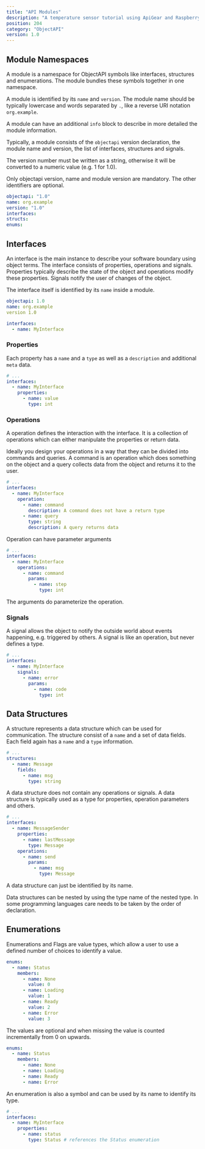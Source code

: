 ```yaml
---
title: "API Modules"
description: "A temperature sensor tutorial using ApiGear and Raspberry Pi"
position: 204
category: "ObjectAPI"
version: 1.0
---
```


## Module Namespaces

A module is a namespace for ObjectAPI symbols like interfaces, structures and enumerations. The module bundles these symbols together in one namespace.

A module is identified by its `name` and `version`. The module name should be typically lowercase and words separated by `.`, like a reverse URI notation `org.example`.

A module can have an additional `info` block to describe in more detailed the module information.

Typically, a module consists of the `objectapi` version declaration, the module name and version, the list of interfaces, structures and signals.

The version number must be written as a string, otherwise it will be converted to a numeric value (e.g. 1 for 1.0).

Only objectapi version, name and module version are mandatory. The other identifiers are optional.

```yml
objectapi: "1.0"
name: org.example
version: "1.0"
interfaces:
structs:
enums:
```

## Interfaces

An interface is the main instance to describe your software boundary using object terms. The interface consists of properties, operations and signals. Properties typically describe the state of the object and operations modify these properties. Signals notify the user of changes of the object.

The interface itself is identified by its `name` inside a module.

```yml
objectapi: 1.0
name: org.example
version 1.0

interfaces:
  - name: MyInterface
```

### Properties

Each property has a `name` and a `type` as well as a `description` and additional `meta` data.

```yml
# ...
interfaces:
  - name: MyInterface
    properties:
      - name: value
        type: int
```

### Operations

A operation defines the interaction with the interface. It is a collection of operations which can either manipulate the properties or return data.

Ideally you design your operations in a way that they can be divided into commands and queries. A command is an operation which does something on the object and a query collects data from the object and returns it to the user.

```yml
# ...
interfaces:
  - name: MyInterface
    operation:
      - name: command
        description: A command does not have a return type
      - name: query
        type: string
        description: A query returns data
```

Operation can have parameter arguments

```yml
# ...
interfaces:
  - name: MyInterface
    operations:
      - name: command
        params:
          - name: step
            type: int
```

The arguments do parameterize the operation.

### Signals

A signal allows the object to notify the outside world about events happening, e.g. triggered by others. A signal is like an operation, but never defines a type.

```yml
# ...
interfaces:
  - name: MyInterface
    signals:
      - name: error
        params:
          - name: code
            type: int
```

## Data Structures

A structure represents a data structure which can be used for communication. The structure consist of a `name` and a set of data fields. Each field again has a `name` and a `type` information.

```yml
# ...
structures:
  - name: Message
    fields:
      - name: msg
        type: string
```

A data structure does not contain any operations or signals. A data structure is typically used as a type for properties, operation parameters and others.

```yml
# ...
interfaces:
  - name: MessageSender
    properties:
      - name: lastMessage
        type: Message
    operations:
      - name: send
        params:
          - name: msg
            type: Message
```

A data structure can just be identified by its name.

Data structures can be nested by using the type name of the nested type. In some programming languages care needs to be taken by the order of declaration.

## Enumerations

Enumerations and Flags are value types, which allow a user to use a defined number of choices to identify a value.

```yml
enums:
  - name: Status
    members:
      - name: None
        value: 0
      - name: Loading
        value: 1
      - name: Ready
        value: 2
      - name: Error
        value: 3
```

The values are optional and when missing the value is counted incrementally from 0 on upwards.

```yml
enums:
  - name: Status
    members:
      - name: None
      - name: Loading
      - name: Ready
      - name: Error
```

An enumeration is also a symbol and can be used by its name to identify its type.

```yml
# ...
interfaces:
  - name: MyInterface
    properties:
      - name: status
        type: Status # references the Status enumeration
```
